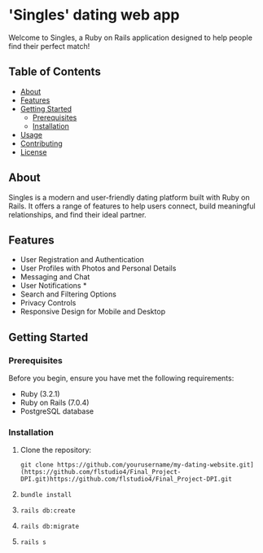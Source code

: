 # 'Singles' dating web app

Welcome to Singles, a Ruby on Rails application designed to help people find their perfect match!

## Table of Contents

- [About](#about)
- [Features](#features)
- [Getting Started](#getting-started)
  - [Prerequisites](#prerequisites)
  - [Installation](#installation)
- [Usage](#usage)
- [Contributing](#contributing)
- [License](#license)

## About

Singles is a modern and user-friendly dating platform built with Ruby on Rails. It offers a range of features to help users connect, build meaningful relationships, and find their ideal partner.

## Features

- User Registration and Authentication
- User Profiles with Photos and Personal Details
- Messaging and Chat
- User Notifications *
- Search and Filtering Options
- Privacy Controls
- Responsive Design for Mobile and Desktop

## Getting Started

### Prerequisites

Before you begin, ensure you have met the following requirements:

- Ruby (3.2.1)
- Ruby on Rails (7.0.4)
- PostgreSQL database

### Installation

1. Clone the repository:

   ```
   git clone https://github.com/yourusername/my-dating-website.git](https://github.com/flstudio4/Final_Project-DPI.git)https://github.com/flstudio4/Final_Project-DPI.git
   ```
   
2. ```
   bundle install
   ```
   
3. ```
   rails db:create
   ```
   
4. ```
   rails db:migrate
   ```
5. ```rails s```


